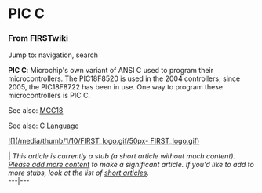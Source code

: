 # PIC C

### From FIRSTwiki

Jump to: navigation, search

**PIC C**: Microchip's own variant of ANSI C used to program their microcontrollers. The PIC18F8520 is used in the 2004 controllers; since 2005, the PIC18F8722 has been in use. One way to program these microcontrollers is PIC C. 

See also: [MCC18](/index.php/MCC18 "MCC18" )

See also: [C Language](/index.php/C_Language "C Language" )

  

[![](/media/thumb/1/10/FIRST_logo.gif/50px-
FIRST_logo.gif)](/index.php/Image:FIRST_logo.gif "" )

|  _This article is currently a stub (a short article without much content).
[Please add more
content](http://www.firstwiki.net/index.php?title=PIC_C&action=edit
"http://www.firstwiki.net/index.php?title=PIC_C&action=edit" ) to make a
significant article. If you'd like to add to more stubs, look at the list of
[short articles](/index.php/Special:Shortpages "Special:Shortpages" )._  
---|---  
  
